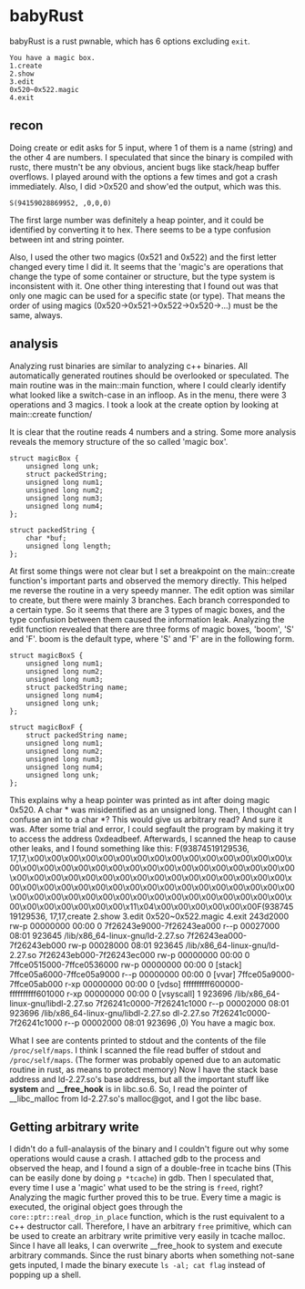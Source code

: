 # babyRust

babyRust is a rust pwnable, which has 6 options excluding `exit`.
```
You have a magic box.
1.create
2.show
3.edit
0x520~0x522.magic
4.exit
```

## recon

Doing create or edit asks for 5 input, where 1 of them is a name (string) and the other 4 are numbers. I speculated that since the binary is compiled with rustc, there mustn't be any obvious, ancient bugs like stack/heap buffer overflows. I played around with the options a few times and got a crash immediately.
Also, I did >0x520 and show'ed the output, which was this.
```
S(94159028869952, ,0,0,0)
```
The first large number was definitely a heap pointer, and it could be identified by converting it to hex.
There seems to be a type confusion between int and string pointer.

Also, I used the other two magics (0x521 and 0x522) and the first letter changed every time I did it. It seems that the 'magic's are operations that change the type of some container or structure, but the type system is inconsistent with it.
One other thing interesting that I found out was that only one magic can be used for a specific state (or type). That means the order of using magics (0x520->0x521->0x522->0x520->...) must be the same, always.

## analysis
Analyzing rust binaries are similar to analyzing c++ binaries. All automatically generated routines should be overlooked or speculated. The main routine was in the main::main function, where I could clearly identify what looked like a switch-case in an infloop. As in the menu, there were 3 operations and 3 magics. I took a look at the create option by looking at main::create function/

It is clear that the routine reads 4 numbers and a string. Some more analysis reveals the memory structure of the so called 'magic box'.

```
struct magicBox {
	unsigned long unk;
	struct packedString;
	unsigned long num1;
	unsigned long num2;
	unsigned long num3;
	unsigned long num4;
};

struct packedString {
	char *buf;
	unsigned long length;
};
```

At first some things were not clear but I set a breakpoint on the main::create function's important parts and observed the memory directly. This helped me reverse the routine in a very speedy manner.
The edit option was similar to create, but there were mainly 3 branches. Each branch corresponded to a certain type. So it seems that there are 3 types of magic boxes, and the type confusion between them caused the information leak. Analyzing the edit function revealed that there are three forms of magic boxes, 'boom', 'S' and 'F'. boom is the default type, where 'S' and 'F' are in the following form.

```
struct magicBoxS {
	unsigned long num1;
	unsigned long num2;
	unsigned long num3;
	struct packedString name;
	unsigned long num4;
	unsigned long unk;
};

struct magicBoxF {
	struct packedString name;
	unsigned long num1;
	unsigned long num2;
	unsigned long num3;
	unsigned long num4;
	unsigned long unk;
};
```

This explains why a heap pointer was printed as int after doing magic 0x520. A char * was misidentified as an unsigned long. Then, I thought can I confuse an int to a char *? This would give us arbitrary read? And sure it was.  After some trial and error, I could segfault the program by making it try to access the address 0xdeadbeef. Afterwards, I scanned the heap to cause other leaks, and I found something like this:
F(93874519129536, 17,17,\x00\x00\x00\x00\x00\x00\x00\x00\x00\x00\x00\x00\x00\x00\x00\x00\x00\x00\x00\x00\x00\x00\x00\x00\x00\x00\x00\x00\x00\x00\x00\x00\x00\x00\x00\x00\x00\x00\x00\x00\x00\x00\x00\x00\x00\x00\x00\x00\x00\x00\x00\x00\x00\x00\x00\x00\x00\x00\x00\x00\x00\x00\x00\x00\x00\x00\x00\x00\x00\x00\x00\x00\x00\x00\x00\x00\x00\x00\x00\x00\x00\x00\x00\x00\x00\x00\x00\x00\x11\x04\x00\x00\x00\x00\x00\x00F(93874519129536, 17,17,create
2.show
3.edit
0x520~0x522.magic
4.exit
243d2000 rw-p 00000000 00:00 0 
7f26243e9000-7f26243ea000 r--p 00027000 08:01 923645                     /lib/x86_64-linux-gnu/ld-2.27.so
7f26243ea000-7f26243eb000 rw-p 00028000 08:01 923645                     /lib/x86_64-linux-gnu/ld-2.27.so
7f26243eb000-7f26243ec000 rw-p 00000000 00:00 0 
7ffce0515000-7ffce0536000 rw-p 00000000 00:00 0                          [stack]
7ffce05a6000-7ffce05a9000 r--p 00000000 00:00 0                          [vvar]
7ffce05a9000-7ffce05ab000 r-xp 00000000 00:00 0                          [vdso]
ffffffffff600000-ffffffffff601000 r-xp 00000000 00:00 0                  [vsyscall]
1 923696                     /lib/x86_64-linux-gnu/libdl-2.27.so
7f26241c0000-7f26241c1000 r--p 00002000 08:01 923696                     /lib/x86_64-linux-gnu/libdl-2.27.so
dl-2.27.so
7f26241c0000-7f26241c1000 r--p 00002000 08:01 923696   ,0)
You have a magic box.

What I see are contents printed to stdout and the contents of the file `/proc/self/maps`. I think I scanned the file read buffer of stdout and `/proc/self/maps`. (The former was probably opened due to an automatic routine in rust, as means to protect memory) Now I have the stack base address and ld-2.27.so's base address, but all the important stuff like **system** and **__free_hook** is in libc.so.6. So, I read the pointer of __libc_malloc from ld-2.27.so's malloc@got, and I got the libc base.

## Getting arbitrary write
I didn't do a full-analaysis of the binary and I couldn't figure out why some operations would cause a crash. I attached gdb to the process and observed the heap, and I found a sign of a double-free in tcache bins (This can be easily done by doing `p *tcache`) in gdb. Then I speculated that, every time I use a 'magic' what used to be the string is `freed`, right? Analyzing the magic further proved this to be true. Every time a magic is executed, the original object goes through the `core::ptr::real_drop_in_place` function, which is the rust equivalent to a c++ destructor call. Therefore, I have an arbitrary `free` primitive, which can be used to create an arbitrary write primitive very easily in tcache malloc. Since I have all leaks, I can overwrite __free_hook to system and execute arbitrary commands. Since the rust binary aborts when something not-sane gets inputed, I made the binary execute `ls -al; cat flag` instead of popping up a shell.


